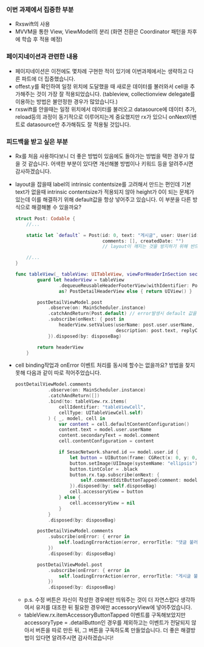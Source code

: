 ### 이번 과제에서 집중한 부분

- Rxswift의 사용
- MVVM을 통한 View, ViewModel의 분리 (화면 전환은 Coordinator 패턴을 차후에 학습 후 적용 예정)

### 페이지네이션과 관련한 내용

- 페이지네이션은 이전에도 몇차례 구현한 적이 있기에 이번과제에서는 생략하고 다른 파트에 더 집중했습니다.
- offest.y를 확인하여 일정 위치에 도달했을 때 새로운 데이터를 불러와서 cell을 추가해주는 것이 가장 잘 적용되었습니다. (tableview, collectionview delegate를 이용하는 방법은 불안정한 경우가 많았습니다.)
- rxswift를 안쓸때는 일정 위치에서 데이터를 불러오고 datasource에 데이터 추가, reload등의 과정이 동기적으로 이루어지는게 중요했지만 rx가 있으니 onNext이벤트로 datasource만 추가해줘도 잘 적용될 것입니다.

### 피드백을 받고 싶은 부분

- Rx를 처음 사용하다보니 더 좋은 방법이 있음에도 돌아가는 방법을 택한 경우가 많을 것 같습니다. 어색한 부분이 있다면 개선해볼 방법이나 키워드 등을 알려주시면 감사하겠습니다.

- layout을 잡을때 label의 intrinsic contentsize를 고려해서 만드는 편인데 기본 text가 없을때 intrinsic contentsize가 적용되지 않아 height가 0이 되는 문제가 있는데 이를 해결하기 위해 default값을 항상 넣어주고 있습니다. 이 부분을 다른 방식으로 해결해볼 수 있을까요?

  ```swift
  struct Post: Codable {
      //...
  
      static let `default` = Post(id: 0, text: "게시글", user: User(id: 0, userName: "익명"),
                                  comments: [], createdDate: "") 
                                  // layout이 깨지는 것을 방지하기 위해 반드시 label을 위한 default값이 필요
  
      //...
  }
  
  func tableView(_ tableView: UITableView, viewForHeaderInSection section: Int) -> UIView? {
          guard let headerView = tableView
                  .dequeueReusableHeaderFooterView(withIdentifier: PostDetailHeaderView.reuseIdentifier)
                  as? PostDetailHeaderView else { return UIView() }
  
          postDetailViewModel.post
              .observe(on: MainScheduler.instance)
              .catchAndReturn(Post.default) // error발생시 default 값을 넣어주는 모습
              .subscribe(onNext: { post in
                  headerView.setValues(userName: post.user.userName, date: post.createdDate,
                                       description: post.text, replyCount: post.comments.count)
              }).disposed(by: disposeBag)
  
          return headerView
      }
  ```

- cell binding작업과 onError 이벤트 처리를 동시에 할수는 없을까요? 방법을 찾지 못해 다음과 같이 따로 적어주었습니다.

  ```swift
  postDetailViewModel.comments
              .observe(on: MainScheduler.instance)
              .catchAndReturn([])
              .bind(to: tableView.rx.items(
                  cellIdentifier: "tableViewCell",
                  cellType: UITableViewCell.self)
              ) { _, model, cell in
                  var content = cell.defaultContentConfiguration()
                  content.text = model.user.userName
                  content.secondaryText = model.comment
                  cell.contentConfiguration = content
  
                  if SesacNetwork.shared.id == model.user.id {
                      let button = UIButton(frame: CGRect(x: 0, y: 0, width: 20, height: 20))
                      button.setImage(UIImage(systemName: "ellipsis"), for: .normal)
                      button.tintColor = .black
                      button.rx.tap.subscribe(onNext: {
                          self.commentEditButtonTapped(comment: model)
                      }).disposed(by: self.disposeBag)
                      cell.accessoryView = button
                  } else {
                      cell.accessoryView = nil
                  }
              }
              .disposed(by: disposeBag)
  
          postDetailViewModel.comments
              .subscribe(onError: { error in
                  self.loadingErrorAction(error, errorTitle: "댓글 불러오기 실패")
              })
              .disposed(by: disposeBag)
  
          postDetailViewModel.post
              .subscribe(onError: { error in
                  self.loadingErrorAction(error, errorTitle: "게시글 불러오기 실패")
              })
              .disposed(by: disposeBag)
  ```

  

  - p.s. 수정 버튼은 자신이 작성한 경우에만 띄워주는 것이 더 자연스럽다 생각하여서 유저를 대조한 뒤 필요한 경우에만 accessoryView에 넣어주었습니다.
  - tableView.rx.itemAccessoryButtonTapped 이벤트를 구독해보았지만 accessoryType = .detailButton인 경우를 제외하고는 이벤트가 전달되지 않아서 버튼을 따로 만든 뒤, 그 버튼을 구독하도록 만들었습니다. 더 좋은 해결방법이 있다면 알려주시면 감사하겠습니다!
